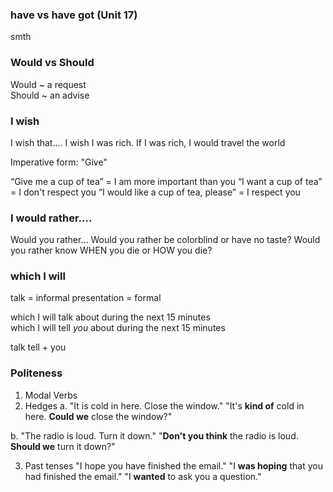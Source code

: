 ### have vs have got (Unit 17)
smth

### Would vs Should

Would ~ a request  
Should ~ an advise

### I wish

I wish that....
I wish I was rich.
If I was rich, I would travel the world

Imperative form: "Give"

“Give me a cup of tea” = I am more important than you
“I want a cup of tea” = I don't respect you
“I would like a cup of tea, please” = I respect you

### I would rather....

Would you rather...
Would you rather be colorblind or have no taste?
Would you rather know WHEN you die or HOW you die?

### which I will
talk = informal
presentation = formal

which I will talk about during the next 15 minutes  
which I will tell _you_ about during the next 15 minutes

talk
tell + you

### Politeness

1. Modal Verbs
2. Hedges
a. "It is cold in here. Close the window."
"It's **kind of** cold in here. **Could we** close the window?"

b. "The radio is loud. Turn it down."
"**Don't you think** the radio is loud. **Should we** turn it down?"

3. Past tenses
"I hope you have finished the email."
"I **was hoping** that you had finished the email."
"I **wanted** to ask you a question."